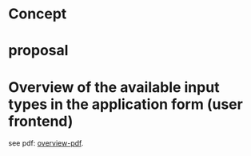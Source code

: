 # Concept

# proposal 
# Overview of the available input types in the application form (user frontend)
see pdf: [overview-pdf](./221201_GIZ_OAP_overview_EN.pdf).

